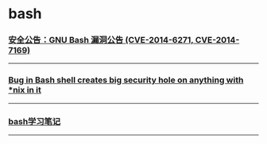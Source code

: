bash
====

### [安全公告：GNU Bash 漏洞公告 (CVE-2014-6271, CVE-2014-7169)](bash-big-bug)

---

### [Bug in Bash shell creates big security hole on anything with \*nix in it](bash-bug)

---

### [bash学习笔记](note)

---
